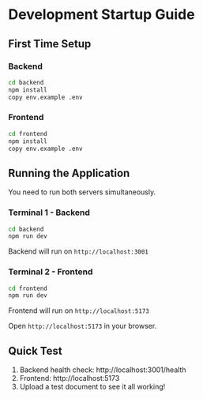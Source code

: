 # Development Startup Guide

## First Time Setup

### Backend
```bash
cd backend
npm install
copy env.example .env
```

### Frontend
```bash
cd frontend
npm install
copy env.example .env
```

## Running the Application

You need to run both servers simultaneously.

### Terminal 1 - Backend
```bash
cd backend
npm run dev
```
Backend will run on `http://localhost:3001`

### Terminal 2 - Frontend
```bash
cd frontend
npm run dev
```
Frontend will run on `http://localhost:5173`

Open `http://localhost:5173` in your browser.

## Quick Test

1. Backend health check: http://localhost:3001/health
2. Frontend: http://localhost:5173
3. Upload a test document to see it all working!


